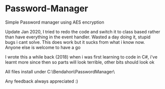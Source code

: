 # Password-Manager
Simple Password manager using AES encryption

Update Jan 2020, I tried to redo the code and switch it to class based rather than have everything in the event handler. Wasted a day doing it, stupid bugs i cant solve. This does work but it sucks from what i know now. Anyone else is welcome to have a go


I wrote this a while back (2018) when i was first learning to code in C#, i've learnt more since then so parts will look terrible, other bits should look ok

All files install under C:\Bendahon\PasswordManager\


Any feedback always appreciated :)
